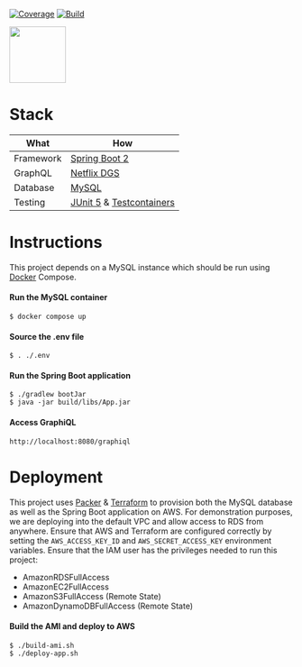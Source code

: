 [![Coverage](https://codecov.io/gh/itsandreramon/terraform-starter/branch/master/graph/badge.svg)](https://codecov.io/gh/itsandreramon/terraform-starter)
[![Build](https://github.com/itsandreramon/terraform-starter/workflows/Build/badge.svg?branch=master)](https://github.com/itsandreramon/terraform-starter/actions)

<img width="auto" height="100px" src="https://i.imgur.com/wGJQmTN.png">

# Stack

| What          | How                                                                                                                        |
|---------------|----------------------------------------------------------------------------------------------------------------------------|
| Framework     | [Spring Boot 2](https://spring.io/)                                                                                        |
| GraphQL       | [Netflix DGS](https://github.com/Netflix/dgs-framework)                                                                    |
| Database      | [MySQL](https://www.mysql.com/)                                                                                            |
| Testing       | [JUnit 5](https://github.com/junit-team/junit5) & [Testcontainers](https://github.com/testcontainers/testcontainers-java/) |

# Instructions

This project depends on a MySQL instance which should be run
using [Docker](https://www.docker.com/products/docker-desktop) Compose.

#### Run the MySQL container

```
$ docker compose up
```

#### Source the .env file

```
$ . ./.env
```

#### Run the Spring Boot application

```
$ ./gradlew bootJar
$ java -jar build/libs/App.jar
```

#### Access GraphiQL

```
http://localhost:8080/graphiql
```

# Deployment

This project uses [Packer](https://www.packer.io/) & [Terraform](https://www.terraform.io/) to provision both the MySQL
database as well as the Spring Boot application on AWS. For demonstration purposes, we are deploying into the default
VPC and allow access to RDS from anywhere. Ensure that AWS and Terraform are configured correctly by setting
the `AWS_ACCESS_KEY_ID` and `AWS_SECRET_ACCESS_KEY` environment variables. Ensure that the IAM user has the privileges
needed to run this project:

- AmazonRDSFullAccess
- AmazonEC2FullAccess
- AmazonS3FullAccess (Remote State)
- AmazonDynamoDBFullAccess (Remote State)

#### Build the AMI and deploy to AWS

```
$ ./build-ami.sh
$ ./deploy-app.sh
```
